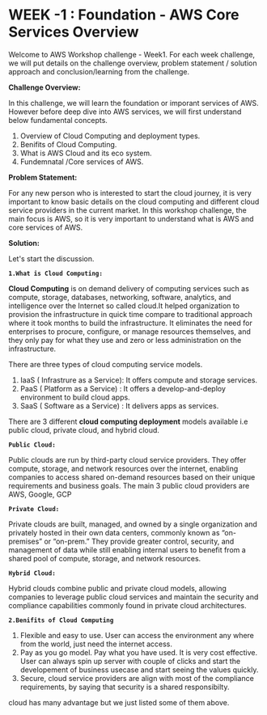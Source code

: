 # WEEK -1 : Foundation - AWS Core Services Overview

Welcome to AWS Workshop challenge - Week1. For each week challenge, we will put details on the challenge overview, problem statement / solution approach  and conclusion/learning from the challenge.

**Challenge Overview:**

In this challenge, we will learn the foundation or imporant services of AWS. However before deep dive into AWS services, we will first understand below fundamental concepts.

1. Overview of Cloud Computing and deployment types.
2. Benifits of Cloud Computing.
3. What is AWS Cloud and its eco system.
4. Fundemnatal /Core services of AWS.

**Problem Statement:**

For any new person who is interested to start the cloud journey, it is very important to know basic details on the cloud computing and different cloud service providers in the current market. In this workshop challenge, the main focus is AWS, so it is very important to understand what is AWS and core services of AWS.

**Solution:**

Let's start the discussion.

**`1.What is Cloud Computing:`**

**Cloud Computing** is on demand delivery of computing services such as compute, storage, databases, networking, software, analytics, and intelligence over the Internet so called cloud.It helped organization to provision the infrastructure in quick time compare to traditional approach where it took months to build the infrastructure. It eliminates the need for enterprises to procure, configure, or manage resources themselves, and they only pay for what they use and zero or less administration on the infrastructure.

There are three types of cloud computing service models.
1. IaaS ( Infrastrure as a Service): It offers compute and storage services.
2. PaaS ( Platform as a Service) : It offers a develop-and-deploy environment to build cloud apps.
3. SaaS ( Software as a Service) : It delivers apps as services.

There are 3 different **cloud computing deployment** models available i.e public cloud, private cloud, and hybrid cloud. 

**`Public Cloud:`**

Public clouds are run by third-party cloud service providers. They offer compute, storage, and network resources over the internet, enabling companies to access shared on-demand resources based on their unique requirements and business goals. The main 3 public cloud providers are AWS, Google, GCP

**`Private Cloud:`**

Private clouds are built, managed, and owned by a single organization and privately hosted in their own data centers, commonly known as “on-premises” or “on-prem.” They provide greater control, security, and management of data while still enabling internal users to benefit from a shared pool of compute, storage, and network resources.

**`Hybrid Cloud:`**

Hybrid clouds combine public and private cloud models, allowing companies to leverage public cloud services and maintain the security and compliance  capabilities commonly found in private cloud architectures.

**`2.Benifits of Cloud Computing`**

1. Flexible and easy to use. User can access the environment any where from the world, just need the internet access.
2. Pay as you go model. Pay what you have used. It is very cost effective. User can always spin up server with couple of clicks and start the developement of business usecase and start seeing the values quickly.
3. Secure, cloud service providers are align with most of the compliance requirements, by saying that security is a shared responsibilty. 

cloud has many advantage but we just listed some of them above.




